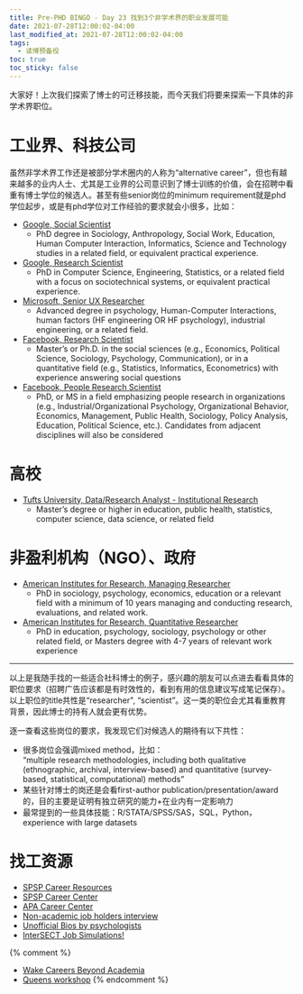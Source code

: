 ```yaml
---
title: Pre-PHD BINGO - Day 23 找到3个非学术界的职业发展可能
date: 2021-07-28T12:00:02-04:00
last_modified_at: 2021-07-28T12:00:02-04:00
tags:
  - 读博预备役
toc: true
toc_sticky: false
---
```


大家好！上次我们探索了博士的可迁移技能，而今天我们将要来探索一下具体的非学术界职位。

<!--more-->

# 工业界、科技公司

虽然非学术界工作还是被部分学术圈内的人称为“alternative career”，但也有越来越多的业内人士、尤其是工业界的公司意识到了博士训练的价值，会在招聘中看重有博士学位的候选人。甚至有些senior岗位的minimum requirement就是phd学位起步，或是有phd学位对工作经验的要求就会小很多，比如：

-   [Google, Social Scientist](https://careers.google.com/jobs/results/132568770842370758-social-scientist-responsible-ai-and-human-centered-technology/?degree=DOCTORATE&distance=50&hl=en_US&jlo=en_US&q=)
    -   PhD degree in Sociology, Anthropology, Social Work, Education, Human Computer Interaction, Informatics, Science and Technology studies in a related field, or equivalent practical experience.
-   [Google, Research Scientist](https://careers.google.com/jobs/results/115545238467945158-research-scientist-responsible-ai-and-human-centered-technology/?degree=DOCTORATE&distance=50&hl=en_US&jlo=en_US&q=)
    -   PhD in Computer Science, Engineering, Statistics, or a related field with a focus on sociotechnical systems, or equivalent practical experience.
-   [Microsoft, Senior UX Researcher](https://careers.microsoft.com/us/en/job/1072196/Senior-UX-Researcher)
    -   Advanced degree in psychology, Human-Computer Interactions, human factors (HF engineering OR HF psychology), industrial engineering, or a related field.
-   [Facebook, Research Scientist](https://www.facebook.com/careers/v2/jobs/822986328424650/)
    -   Master’s or Ph.D. in the social sciences (e.g., Economics, Political Science, Sociology, Psychology, Communication), or in a quantitative field (e.g., Statistics, Informatics, Econometrics) with experience answering social questions
-   [Facebook, People Research Scientist](https://www.facebook.com/careers/v2/jobs/477251116924287/)
    -   PhD, or MS in a field emphasizing people research in organizations (e.g., Industrial/Organizational Psychology, Organizational Behavior, Economics, Management, Public Health, Sociology, Policy Analysis, Education, Political Science, etc.). Candidates from adjacent disciplines will also be considered

# 高校

-   [Tufts University, Data/Research Analyst - Institutional Research](https://www.linkedin.com/jobs/view/2577531209/?eBP=NotAvailableFromMidTier&recommendedFlavor=SCHOOL_RECRUIT&refId=KjLkw6Rpm0MCUJ28PG0iVA%3D%3D&trackingId=ZRbDGuf4p0jVRcBm4qS1ng%3D%3D&trk=flagship3_search_srp_jobs)
    -   Master’s degree or higher in education, public health, statistics, computer science, data science, or related field

# 非盈利机构（NGO）、政府

-   [American Institutes for Research, Managing Researcher](https://jobs-airdc.icims.com/jobs/11687/managing-researcher%2c-education-systems-%26-policy/job)
    -   PhD in sociology, psychology, economics, education or a relevant field with a minimum of 10 years managing and conducting research, evaluations, and related work.
-   [American Institutes for Research, Quantitative Researcher](https://jobs-airdc.icims.com/jobs/11776/quantitative-researcher%2c-education-systems-%28austin%2c-tx%29/job)
    -   PhD in education, psychology, sociology, psychology or other related field, or Masters degree with 4-7 years of relevant work experience

---
以上是我随手找的一些适合社科博士的例子，感兴趣的朋友可以点进去看看具体的职位要求（招聘广告应该都是有时效性的，看到有用的信息建议写成笔记保存）。以上职位的title共性是“researcher", “scientist”。这一类的职位会尤其看重教育背景，因此博士的持有人就会更有优势。

逐一查看这些岗位的要求，我发现它们对候选人的期待有以下共性：

-   很多岗位会强调mixed method，比如：  
    “multiple research methodologies, including both qualitative (ethnographic, archival, interview-based) and quantitative (survey-based, statistical, computational) methods”
-   某些针对博士的岗还是会看first-author publication/presentation/award的，目的主要是证明有独立研究的能力+在业内有一定影响力
-   最常提到的一些具体技能：R/STATA/SPSS/SAS，SQL，Python，experience with large datasets

# 找工资源
- [SPSP Career Resources](https://www.spsp.org/resources/career-information)
- [SPSP Career Center](https://www.spsp.org/news-center/announcements/non-academic-job-search-strategies)
- [APA Career Center](https://www.apa.org/careers/resources/profiles)
- [Non-academic job holders interview](https://spsp.org/news-center/member-newsletters/3-22-2018/nonacademic-job-market)
- [Unofficial Bios by psychologists](https://spsp.org/sites/default/files/psychological-scholars-unofficial-bios.pdf)
- [InterSECT Job Simulations!](https://intersectjobsims.com/)

{% comment %}
- [Wake Careers Beyond Academia](https://graduate.wfu.edu/careers-beyond-academia/)
- [Queens workshop](https://careers.queensu.ca/students/services-students/workshops/career-workshops)
{% endcomment %}